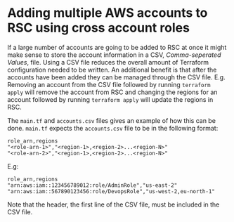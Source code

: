 # Adding multiple AWS accounts to RSC using cross account roles
If a large number of accounts are going to be added to RSC at once it might make
sense to store the account information in a CSV, _Comma-seperated Values_, file.
Using a CSV file reduces the overall amount of Terraform configuration needed to
be written. An additional benefit is that after the accounts have been added
they can be managed through the CSV file. E.g. Removing an account from the CSV
file followed by running `terraform apply` will remove the account from RSC and
changing the regions for an account followed by running `terraform apply` will
update the regions in RSC.

The `main.tf` and `accounts.csv` files gives an example of how this can be done.
`main.tf` expects the `accounts.csv` file to be in the following format:
```
role_arn,regions
"<role-arn-1>","<region-1>,<region-2>...<region-N>"
"<role-arn-2>","<region-1>,<region-2>...<region-N>"
```
E.g:
```
role_arn,regions
"arn:aws:iam::123456789012:role/AdminRole","us-east-2"
"arn:aws:iam::567890123456:role/DevopsRole","us-west-2,eu-north-1"
```
Note that the header, the first line of the CSV file, must be included in the
CSV file.
